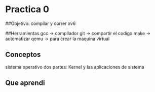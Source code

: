 # Practica 0
##Objetivo:
compilar y correr xv6

##Herramientas
gcc -> compilador
git -> compartir el codigo
make -> automatizar
qemu -> para crear la maquina virtual 

## Conceptos
sistema operativo dos partes: Kernel y las aplicaciones de sistema 

## Que aprendi

